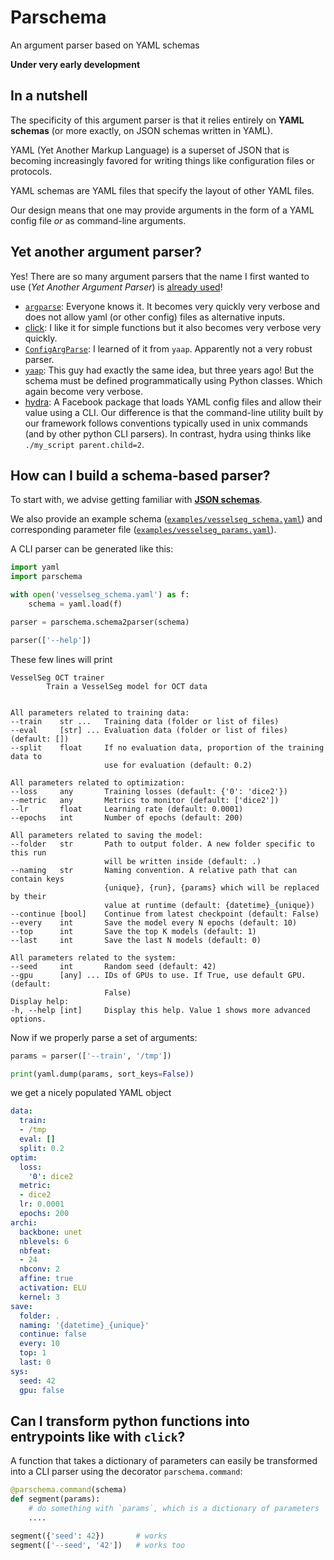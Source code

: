 # Parschema

An argument parser based on YAML schemas

**Under very early development**

## In a nutshell

The specificity of this argument parser is that it relies entirely on
**YAML schemas** (or more exactly, on JSON schemas written in YAML).

YAML (Yet Another Markup Language) is a superset of JSON that is
becoming increasingly favored for writing things like configuration
files or protocols.

YAML schemas are YAML files that specify the layout of other YAML files.

Our design means that one may provide arguments in the form of a
YAML config file _or_ as command-line arguments.

## Yet another argument parser?

Yes! There are so many argument parsers that the name I first wanted
to use (_Yet Another Argument Parser_) is
[already used](https://github.com/kaniblu/yaap)!

- [`argparse`](https://docs.python.org/3/library/argparse.html): Everyone
  knows it. It becomes very quickly very verbose and does not allow
  yaml (or other config) files as alternative inputs.
- [click](https://click.palletsprojects.com): I like it for simple functions
  but it also becomes very verbose very quickly.
- [`ConfigArgParse`](https://pypi.org/project/ConfigArgParse/): I learned
  of it from `yaap`. Apparently not a very robust parser.
- [`yaap`](https://github.com/kaniblu/yaap): This guy had exactly the
  same idea, but three years ago! But the schema must be defined
  programmatically using Python classes. Which again become very verbose.
- [hydra](https://github.com/facebookresearch/hydra): A Facebook package
  that loads YAML config files and allow their value using a CLI.
  Our difference is that the command-line utility built by our framework
  follows conventions typically used in unix commands (and by other python
  CLI parsers). In contrast, hydra using thinks like
  `./my_script parent.child=2`.

## How can I build a schema-based parser?

To start with, we advise getting familiar with
[**JSON schemas**](https://json-schema.org).

We also provide an example schema
([`examples/vesselseg_schema.yaml`](examples/vesselseg_schema.yaml))
and corresponding parameter file
([`examples/vesselseg_params.yaml`](examples/vesselseg_params.yaml)).

A CLI parser can be generated like this:
```python
import yaml
import parschema

with open('vesselseg_schema.yaml') as f:
    schema = yaml.load(f)

parser = parschema.schema2parser(schema)

parser(['--help'])
```

These few lines will print
```
VesselSeg OCT trainer
        Train a VesselSeg model for OCT data


All parameters related to training data:
--train    str ...   Training data (folder or list of files)
--eval     [str] ... Evaluation data (folder or list of files) (default: [])
--split    float     If no evaluation data, proportion of the training data to
                     use for evaluation (default: 0.2)

All parameters related to optimization:
--loss     any       Training losses (default: {'0': 'dice2'})
--metric   any       Metrics to monitor (default: ['dice2'])
--lr       float     Learning rate (default: 0.0001)
--epochs   int       Number of epochs (default: 200)

All parameters related to saving the model:
--folder   str       Path to output folder. A new folder specific to this run
                     will be written inside (default: .)
--naming   str       Naming convention. A relative path that can contain keys
                     {unique}, {run}, {params} which will be replaced by their
                     value at runtime (default: {datetime}_{unique})
--continue [bool]    Continue from latest checkpoint (default: False)
--every    int       Save the model every N epochs (default: 10)
--top      int       Save the top K models (default: 1)
--last     int       Save the last N models (default: 0)

All parameters related to the system:
--seed     int       Random seed (default: 42)
--gpu      [any] ... IDs of GPUs to use. If True, use default GPU. (default:
                     False)
Display help:
-h, --help [int]     Display this help. Value 1 shows more advanced options.
```

Now if we properly parse a set of arguments:
```python
params = parser(['--train', '/tmp'])

print(yaml.dump(params, sort_keys=False))
```
we get a nicely populated YAML object
```yaml
data:
  train:
  - /tmp
  eval: []
  split: 0.2
optim:
  loss:
    '0': dice2
  metric:
  - dice2
  lr: 0.0001
  epochs: 200
archi:
  backbone: unet
  nblevels: 6
  nbfeat:
  - 24
  nbconv: 2
  affine: true
  activation: ELU
  kernel: 3
save:
  folder: .
  naming: '{datetime}_{unique}'
  continue: false
  every: 10
  top: 1
  last: 0
sys:
  seed: 42
  gpu: false
```

## Can I transform python functions into entrypoints like with `click`?

A function that takes a dictionary of parameters can easily be transformed
into a CLI parser using the decorator `parschema.command`:
```python
@parschema.command(schema)
def segment(params):
    # do something with `params`, which is a dictionary of parameters
    ....

segment({'seed': 42})       # works
segment(['--seed', '42'])   # works too
```
